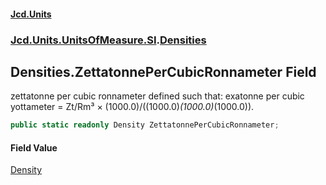 #### [Jcd.Units](index.md 'index')

### [Jcd.Units.UnitsOfMeasure.SI](Jcd.Units.UnitsOfMeasure.SI.md 'Jcd.Units.UnitsOfMeasure.SI').[Densities](Densities.md 'Jcd.Units.UnitsOfMeasure.SI.Densities')

## Densities.ZettatonnePerCubicRonnameter Field

zettatonne per cubic ronnameter defined such that: exatonne per cubic yottameter = Zt/Rm³ ×
(1000.0)/((1000.0)*(1000.0)*(1000.0)).

```csharp
public static readonly Density ZettatonnePerCubicRonnameter;
```

#### Field Value

[Density](Density.md 'Jcd.Units.UnitTypes.Density')